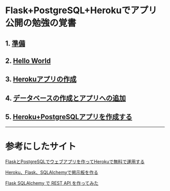# Flask+PostgreSQL+Herokuでアプリ公開の勉強の覚書

## 1. [準備](1.intro.md)
## 2. [Hello World](2.hello_world.md)
## 3. [Herokuアプリの作成](3.heroku_deploy.md)
## 4. [データベースの作成とアプリへの追加](4.database.md)
## 5. [Heroku+PostgreSQLアプリを作成する](5.heroku_again.md)

---

# 参考にしたサイト

[FlaskとPostgreSQLでウェブアプリを作ってHerokuで無料で運用する](https://qiita.com/croquette0212/items/9b4dc5377e7d6f292671)

[Heroku、Flask、SQLAlchemyで掲示板を作る](https://qiita.com/kaonashikun/items/73c6367780644d6e5bbd)

[Flask SQLAlchemy で REST API を作ってみた](https://dev.classmethod.jp/articles/sqlalchemy-in-flask/)